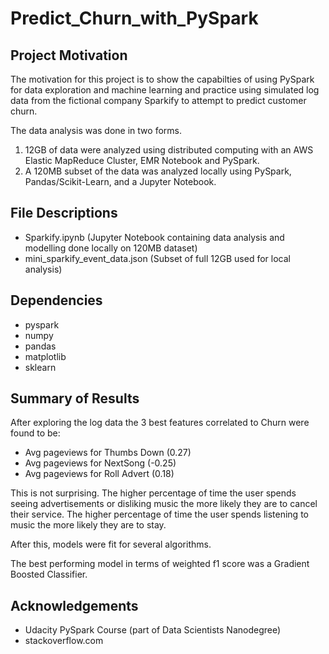 # Predict_Churn_with_PySpark

## Project Motivation

The motivation for this project is to show the capabilties of using PySpark for data exploration and machine learning and practice using simulated log data from the fictional company Sparkify to attempt to predict customer churn.

The data analysis was done in two forms. 
1. 12GB of data were analyzed using distributed computing with an AWS Elastic MapReduce Cluster, EMR Notebook and PySpark.
2. A 120MB subset of the data was analyzed locally using PySpark, Pandas/Scikit-Learn, and a Jupyter Notebook.

## File Descriptions

- Sparkify.ipynb (Jupyter Notebook containing data analysis and modelling done locally on 120MB dataset)
- mini_sparkify_event_data.json (Subset of full 12GB used for local analysis)

## Dependencies

- pyspark
- numpy
- pandas
- matplotlib
- sklearn

## Summary of Results

After exploring the log data the 3 best features correlated to Churn were found to be: 

- Avg pageviews for Thumbs Down (0.27) 
- Avg pageviews for NextSong (-0.25)
- Avg pageviews for Roll Advert (0.18) 

This is not surprising. The higher percentage of time the user spends seeing advertisements or disliking music the more likely they are to cancel their service. The higher percentage of time the user spends listening to music the more likely they are to stay.

After this, models were fit for several algorithms.

The best performing model in terms of weighted f1 score was a Gradient Boosted Classifier.



## Acknowledgements

- Udacity PySpark Course (part of Data Scientists Nanodegree)
- stackoverflow.com

